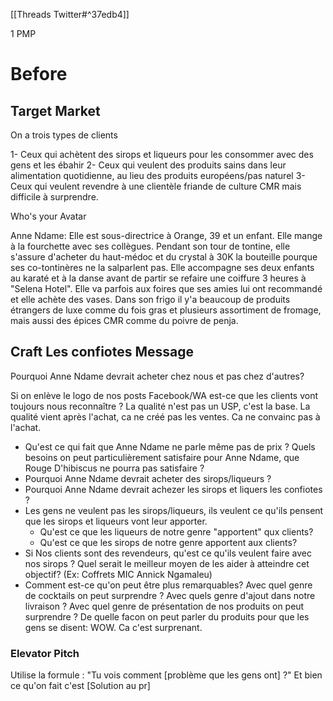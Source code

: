 [[Threads Twitter#^37edb4]]

1 PMP
# Before
## Target Market

On a trois types de clients

1- Ceux qui achètent des sirops et liqueurs pour les consommer avec des gens et les ébahir
2- Ceux qui veulent des produits sains dans leur alimentation quotidienne, au lieu des produits européens/pas naturel
3- Ceux qui veulent revendre à une clientèle friande de culture CMR mais difficile à surprendre.

Who's your Avatar

Anne Ndame: 
Elle est sous-directrice à Orange, 39 et un enfant. Elle mange à la fourchette avec ses collègues. Pendant son tour de tontine, elle s'assure d'acheter du haut-médoc et du crystal à 30K la bouteille pourque ses co-tontinères ne la salparlent pas. 
Elle accompagne ses deux enfants au karaté et à la danse avant de partir se refaire une coiffure 3 heures à "Selena Hotel". 
Elle va parfois aux foires que ses amies lui ont recommandé et elle achète des vases. 
Dans son frigo il y'a beaucoup de produits étrangers de luxe comme du fois gras et plusieurs assortiment de fromage, mais aussi des épices CMR comme du poivre de penja.


## Craft Les confiotes Message
Pourquoi Anne Ndame devrait acheter chez nous et pas chez d'autres? 

Si on enlève le logo de nos posts Facebook/WA est-ce que les clients vont toujours nous reconnaître ? 
La qualité n'est pas un USP, c'est la base. La qualité vient après l'achat, ca ne créé pas les ventes. Ca ne convainc pas à l'achat. 
- Qu'est ce qui fait que Anne Ndame ne parle même pas de prix ? Quels besoins on peut particulièrement satisfaire pour Anne Ndame, que Rouge D'hibiscus ne pourra pas satisfaire ? 
- Pourquoi Anne Ndame devrait acheter des sirops/liqueurs ? 
- Pourquoi Anne Ndame devrait achezer les sirops et liquers les confiotes ?
- Les gens ne veulent pas les sirops/liqueurs, ils veulent ce qu'ils pensent que les sirops et liqueurs vont leur apporter. 
	- Qu'est ce que les liqueurs de notre genre "apportent" qux clients?
	- Qu'est ce que les sirops de notre genre apportent aux clients?
- Si Nos clients sont des revendeurs, qu'est ce qu'ils veulent faire avec nos sirops ? Quel serait le meilleur moyen de les aider à atteindre cet objectif? (Ex: Coffrets MIC Annick Ngamaleu)
- Comment est-ce qu'on peut être plus remarquables? Avec quel genre de cocktails on peut surprendre ? Avec quels genre d'ajout dans notre livraison ? Avec quel genre de présentation de nos produits on peut surprendre ? De quelle facon on peut parler du produits pour que les gens se disent: WOW. Ca c'est surprenant. 

### Elevator Pitch
Utilise la formule : "Tu vois comment [problème que les gens ont] ?" Et bien ce qu'on fait c'est [Solution au pr]




